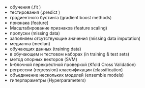 - обучения (.fit )
- тестирования (.predict ) 
- градиентного бустинга (gradient boost methods)
- признака (feature)
- Масштабирование признаков (feature scaling)
- пропуски (missing data)
- заполняем отсутствующие значения (missing data imputation)
- медианна (median)
- обучающих данных (training data)
- в обучающем и тестовом наборах (in training & test sets)
- метод опорных векторов (SVM)
- k-блочной перекрёстной проверкой (Kfold Cross Validation)
- регрессии (regression) классификации (classification)
- объединение нескольких моделей (ensemble models)
- гиперпараметры (Hyperparameters)
